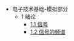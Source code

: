 <!-- docs/analog_ET/_sidebar.md -->

* 电子技术基础-模拟部分
    * 1 绪论
        * [1.1 信号](analog_ET/introduction/signal_1.md)
        * [1.2 信号的频谱](analog_ET/introduction/fequespu_signal_2.md)
    